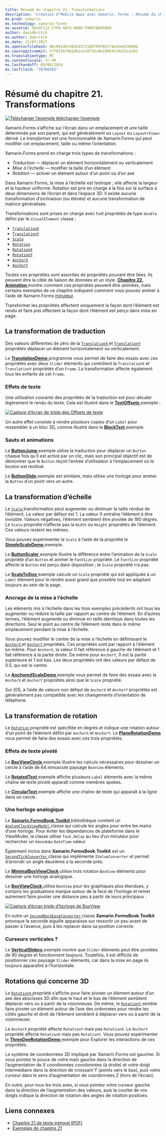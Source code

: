 ```yaml
---
title: Résumé du chapitre 21. Transformations
description: 'Création d’Mobile Apps avec Xamarin. Forms : Résumé du chapitre 21. Transformations'
ms.prod: xamarin
ms.technology: xamarin-forms
ms.assetid: 3642F112-C7FA-4A74-9000-F9087BA89AD9
author: davidbritch
ms.author: dabritch
ms.date: 11/07/2017
ms.openlocfilehash: 40c091d0c5042d172108709f89774e41e9339d4b
ms.sourcegitcommit: 57f815bf0024b1afe9754c0e28054fc0a53ce302
ms.translationtype: MT
ms.contentlocale: fr-FR
ms.lasthandoff: 09/06/2019
ms.locfileid: "70760582"
---
```

# <a name="summary-of-chapter-21-transforms"></a>Résumé du chapitre 21. Transformations

[![Télécharger l’exemple](~/media/shared/download.png) télécharger l’exemple](https://github.com/xamarin/xamarin-forms-book-samples/tree/master/Chapter21)

Xamarin.Forms s’affiche sur l’écran dans un emplacement et une taille déterminée par son parent, qui est généralement un `Layout` ou `Layout<View>` dérivé. Le *transformer* est une fonctionnalité de Xamarin.Forms qui peut modifier cet emplacement, taille ou même l’orientation.

Xamarin.Forms prend en charge trois types de transformations :

- *Traduction* &mdash; déplacer un élément horizontalement ou verticalement
- *Mise à l’échelle* &mdash; modifier la taille d’un élément
- *Rotation* &mdash; activer un élément autour d’un point ou d’un axe

Dans Xamarin.Forms, la mise à l’échelle est Isotrope ; elle affecte la largeur et la hauteur uniforme. Rotation est pris en charge à la fois sur la surface à deux dimensions de l’écran et dans l’espace 3D. Il existe aucune transformation d’inclinaison (ou élevée) et aucune transformation de matrice généralisée.

Transformations sont prises en charge avec huit propriétés de type `double` défini par le `VisualElement` classe :

- [`TranslationX`](xref:Xamarin.Forms.VisualElement.TranslationX)
- [`TranslationY`](xref:Xamarin.Forms.VisualElement.TranslationY)
- [`Scale`](xref:Xamarin.Forms.VisualElement.Scale)
- [`Rotation`](xref:Xamarin.Forms.VisualElement.Rotation)
- [`RotationX`](xref:Xamarin.Forms.VisualElement.RotationX)
- [`RotationY`](xref:Xamarin.Forms.VisualElement.RotationY)
- [`AnchorX`](xref:Xamarin.Forms.VisualElement.AnchorX)
- [`AnchorY`](xref:Xamarin.Forms.VisualElement.AnchorY)

Toutes ces propriétés sont assorties de propriétés pouvant être liées. Ils peuvent être la cible de liaison de données et un style. [**Chapitre 22. Animation** ](~/xamarin-forms/creating-mobile-apps-xamarin-forms/summaries/chapter22.md) montre comment ces propriétés peuvent être animées, mais certains exemples de ce chapitre indiquent comment vous pouvez animer à l’aide de Xamarin.Forms [minuteur](~/xamarin-forms/platform/device.md#devicestarttimer).

Transformer les propriétés affectent uniquement la façon dont l’élément est rendu et faire *pas* affectent la façon dont l’élément est perçu dans mise en page.

## <a name="the-translation-transform"></a>La transformation de traduction

Des valeurs différentes de zéro de la [ `TranslationX` ](xref:Xamarin.Forms.VisualElement.TranslationX) et [ `TranslationY` ](xref:Xamarin.Forms.VisualElement.TranslationY) propriétés déplacer un élément horizontalement ou verticalement.

Le [ **TranslationDemo** ](https://github.com/xamarin/xamarin-forms-book-samples/tree/master/Chapter21/TranslationDemo) programme vous permet de faire des essais avec ces propriétés avec deux `Slider` éléments qui contrôlent la `TranslationX` et `TranslationY` propriétés d’un `Frame`. La transformation affecte également tous les enfants de cet `Frame`.

### <a name="text-effects"></a>Effets de texte

Une utilisation courante des propriétés de la traduction est pour décaler légèrement le rendu du texte. Cela est illustré dans le [ **TextOffsets** ](https://github.com/xamarin/xamarin-forms-book-samples/tree/master/Chapter21/TextOffsets) exemple :

[![Capture d’écran de triple des Offsets de texte](images/ch21fg03-small.png "texte Offsets")](images/ch21fg03-large.png#lightbox "Offsets du texte")

Un autre effet consiste à rendre plusieurs copies d’un `Label` pour ressembler à un bloc 3D, comme illustré dans le [ **BlockText** ](https://github.com/xamarin/xamarin-forms-book-samples/tree/master/Chapter21/BlockText) exemple.

### <a name="jumps-and-animations"></a>Sauts et animations

Le [ **ButtonJump** ](https://github.com/xamarin/xamarin-forms-book-samples/tree/master/Chapter21/ButtonJump) exemple utilise la traduction pour déplacer un `Button` chaque fois qu’il est activé par un clic, mais son principal objectif est de démontrer que le `Button` reçoit l’entrée d’utilisateur à l’emplacement où le bouton est restitué.

Le [ **ButtonGlide** ](https://github.com/xamarin/xamarin-forms-book-samples/tree/master/Chapter21/ButtonGlide) exemple est similaire, mais utilise une horloge pour animer la `Button` d’un point vers un autre.

## <a name="the-scale-transform"></a>La transformation d’échelle

Le [ `Scale` ](xref:Xamarin.Forms.VisualElement.Scale) transformation peut augmenter ou diminuer la taille rendue de l’élément. La valeur par défaut est 1. La valeur 0 entraîne l’élément à être invisible. Valeurs négatives, l’élément semblent être pivotée de 180 degrés. Le `Scale` propriété n’affecte pas la `Width` ou `Height` propriétés de l’élément. Ces valeurs restent les mêmes.

Vous pouvez expérimenter la `Scale` à l’aide de la propriété le [ **SimpleScaleDemo** ](https://github.com/xamarin/xamarin-forms-book-samples/tree/master/Chapter21/SimpleScaleDemo) exemple.

Le [ **ButtonScaler** ](https://github.com/xamarin/xamarin-forms-book-samples/tree/master/Chapter21/ButtonScaler) exemple illustre la différence entre l’animation de la `Scale` propriété d’un `Button` et animer le `FontSize` propriété. Le `FontSize` propriété affecte la `Button` est perçu dans disposition ; le `Scale` propriété n’a pas.

Le [ **ScaleToSize** ](https://github.com/xamarin/xamarin-forms-book-samples/tree/master/Chapter21/ScaleToSize) exemple calcule un `Scale` propriété qui est appliquée à un `Label` élément pour le rendre aussi grand que possible tout en adaptant toujours au sein de la page.

### <a name="anchoring-the-scale"></a>Ancrage de la mise à l’échelle

Les éléments mis à l’échelle dans les trois exemples précédents ont tous les augmenter ou réduire la taille par rapport au centre de l’élément. En d’autres termes, l’élément augmente ou diminue en taille identique dans toutes les directions. Seul le point au centre de l’élément reste dans le même emplacement pendant la mise à l’échelle.

Vous pouvez modifier le centre de la mise à l’échelle en définissant le [ `AnchorX` ](xref:Xamarin.Forms.VisualElement.AnchorX) et [ `AnchorY` ](xref:Xamarin.Forms.VisualElement.AnchorY) propriétés. Ces propriétés sont par rapport à l’élément lui-même. Pour `AnchorX`, la valeur 0 fait référence à gauche de l’élément et 1 fait référence à la partie droite. De même pour `AnchorY`, 0 est la partie supérieure et 1 est bas. Les deux propriétés ont des valeurs par défaut de 0.5, qui est le centre.

Le [ **AnchoredScaleDemo** ](https://github.com/xamarin/xamarin-forms-book-samples/tree/master/Chapter21/AnchoredScaleDemo) exemple vous permet de faire des essais avec la `AnchorX` et `AnchorY` propriétés ainsi que le `Scale` propriété.

Sur iOS, à l’aide de valeurs non défaut de `AnchorX` et `AnchorY` propriétés est généralement pas compatible avec les changements d’orientation de téléphone.

## <a name="the-rotation-transform"></a>La transformation de rotation

Le [ `Rotation` ](xref:Xamarin.Forms.VisualElement.Rotation) propriété est spécifiée en degrés et indique une rotation autour d’un point de l’élément défini par `AnchorX` et `AnchorY`. Le [ **PlaneRotationDemo** ](https://github.com/xamarin/xamarin-forms-book-samples/tree/master/Chapter21/PlaneRotationDemo) vous permet de faire des essais avec ces trois propriétés.

### <a name="rotated-text-effects"></a>Effets de texte pivoté

Le [ **BoxViewCircle** ](https://github.com/xamarin/xamarin-forms-book-samples/tree/master/Chapter21/BoxViewCircle) exemple illustre les calculs nécessaires pour dessiner un cercle à l’aide de 64 minuscule paysage `BoxView` éléments.

Le [ **RotatedText** ](https://github.com/xamarin/xamarin-forms-book-samples/tree/master/Chapter21/RotatedText) exemple affiche plusieurs `Label` éléments avec la même chaîne de texte pivoté apparaît comme membres spokes.

Le [ **CircularText** ](https://github.com/xamarin/xamarin-forms-book-samples/tree/master/Chapter21/CircularText) exemple affiche une chaîne de texte qui apparaît à la ligne dans un cercle.

### <a name="an-analog-clock"></a>Une horloge analogique

Le [ **Xamarin.FormsBook.Toolkit** ](https://github.com/xamarin/xamarin-forms-book-samples/tree/master/Libraries/Xamarin.FormsBook.Toolkit) bibliothèque contient un [ `AnalogClockViewModel` ](https://github.com/xamarin/xamarin-forms-book-samples/blob/master/Libraries/Xamarin.FormsBook.Toolkit/Xamarin.FormsBook.Toolkit/AnalogClockViewModel.cs) classe qui calcule les angles pour entre les mains d’une horloge. Pour éviter les dépendances de plateforme dans le ViewModel, la classe utilise `Task.Delay` au lieu d’un minuteur pour rechercher un nouveau `DateTime` valeur.

Également inclus dans **Xamarin.FormsBook.Toolkit** est un [ `SecondTickConverter` ](https://github.com/xamarin/xamarin-forms-book-samples/blob/master/Libraries/Xamarin.FormsBook.Toolkit/Xamarin.FormsBook.Toolkit/SecondTickConverter.cs) classe qui implémente `IValueConverter` et permet d’arrondir un angle deuxième à la seconde près.

Le [ **MinimalBoxViewClock** ](https://github.com/xamarin/xamarin-forms-book-samples/tree/master/Chapter21/MinimalBoxViewClock) utilise trois rotation `BoxView` éléments pour dessiner une horloge analogique.

Le [ **BoxViewClock** ](https://github.com/xamarin/xamarin-forms-book-samples/tree/master/Chapter21/BoxViewClock) utilise `BoxView` pour les graphiques plus étendues, y compris les graduations marque autour de la face de l’horloge et remet autrement faire pivoter une distance peu à partir de leurs principaux :

[![Capture d’écran triple d’horloge de BoxView](images/ch21fg17-small.png "cadran analogique")](images/ch21fg17-large.png#lightbox "cadran analogique")

En outre un [ `SecondBackEaseConverter` ](https://github.com/xamarin/xamarin-forms-book-samples/blob/master/Libraries/Xamarin.FormsBook.Toolkit/Xamarin.FormsBook.Toolkit/SecondBackEaseConverter.cs) classe **Xamarin.FormsBook.Toolkit** provoque la seconde aiguille apparaisse sur ressortir un peu avant de passer à l’avance, puis à les replacer dans sa position correcte.

### <a name="vertical-sliders"></a>Curseurs verticales ?

Le [ **VerticalSliders** ](https://github.com/xamarin/xamarin-forms-book-samples/tree/master/Chapter21/VerticalSliders) exemple montre que `Slider` éléments peut être pivotées de 90 degrés et fonctionnent toujours. Toutefois, il est difficile de positionner ces paysage `Slider` éléments, car dans la mise en page ils toujours apparaître à l’horizontale.

## <a name="3d-ish-rotations"></a>Rotations qui concerne 3D

Le [ `RotationX` ](xref:Xamarin.Forms.VisualElement.RotationX) propriété s’affiche pour faire pivoter un élément autour d’un axe des abscisses 3D afin que le haut et le bas de l’élément semblent déplacer vers ou à partir de la visionneuse. De même, le [ `RotationY` ](xref:Xamarin.Forms.VisualElement.RotationY) semble faire pivoter un élément autour de l’axe des ordonnées pour rendre les côtés gauche et droit de l’élément semblent à déplacer vers ou à partir de la visionneuse.

Le `AnchorX` propriété affecte `RotationY` mais pas `RotationX`. Le `AnchorY` propriété affecte `RotationX` mais pas `RotationY`. Vous pouvez expérimenter la [ **ThreeDeeRotationDemo** ](https://github.com/xamarin/xamarin-forms-book-samples/tree/master/Chapter21/ThreeDeeRotationDemo) exemple pour Explorer les interactions de ces propriétés.

Le système de coordonnées 3D impliqué par Xamarin.Forms est gaucher. Si vous pointez le pouce de votre main gauche dans la direction de l’augmentation de X coordonnées coordonnées (à droite) et votre doigt intermédiaire dans la direction de croissant Y (points vers le bas), puis votre curseur dans le sens d’augmentation de coordonnées Z (hors de l’écran).

En outre, pour tous les trois axes, si vous pointez votre curseur gauche dans la direction de l’augmentation des valeurs, puis la courbe de vos doigts indique la direction de rotation des angles de rotation positives.

## <a name="related-links"></a>Liens connexes

- [Chapitre 21 de texte intégral (PDF)](https://download.xamarin.com/developer/xamarin-forms-book/XamarinFormsBook-Ch21-Apr2016.pdf)
- [Exemples de chapitre 21](https://github.com/xamarin/xamarin-forms-book-samples/tree/master/Chapter21)
